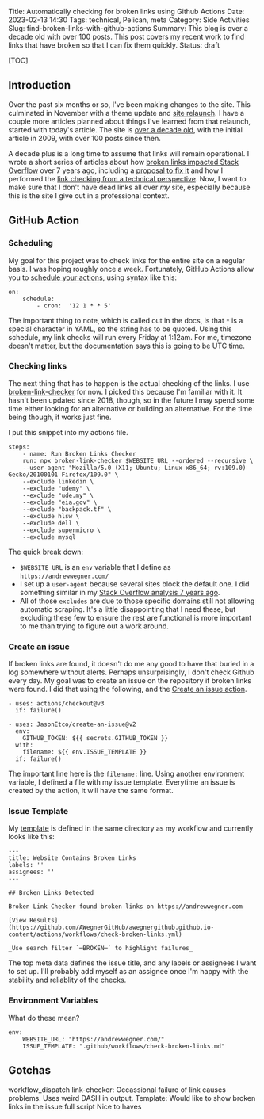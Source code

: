 Title: Automatically checking for broken links using Github Actions
Date: 2023-02-13 14:30
Tags: technical, Pelican, meta
Category: Side Activities
Slug: find-broken-links-with-github-actions
Summary: This blog is over a decade old with over 100 posts. This post covers my recent work to find links that have broken so that I can fix them quickly.
Status: draft


[TOC]

## Introduction

Over the past six months or so, I've been making changes to the site. This culminated in November with a theme update
and [site relaunch][1]. I have a couple more articles planned about things I've learned from that relaunch, started with today's
article. The site is [over a decade old][2], with the initial article in 2009, with over 100 posts since then.

A decade plus is a long time to assume that links will remain operational. I wrote a short series of articles about how 
[broken links impacted Stack Overflow][3] over 7 years ago, including a [proposal to fix it][4] and how I performed the 
[link checking from a technical perspective][5]. Now, I want to make sure that I don't have dead links all over _my_ site,
especially because this is the site I give out in a professional context.

## GitHub Action

### Scheduling

My goal for this project was to check links for the entire site on a regular basis. I was hoping roughly once a week. Fortunately,
GitHub Actions allow you to [schedule your actions][6], using syntax like this:

    on:
        schedule:
            - cron:  '12 1 * * 5'

The important thing to note, which is called out in the docs, is that `*` is a special character in YAML, so the string 
has to be quoted. Using this schedule, my link checks will run every Friday at 1:12am. For me, timezone doesn't matter, but the
documentation says this is going to be UTC time.

### Checking links

The next thing that has to happen is the actual checking of the links. I use [broken-link-checker][7] for now. I picked this because 
I'm familiar with it. It hasn't been updated since 2018, though, so in the future I may spend some time either looking for an 
alternative or building an alternative. For the time being though, it works just fine.

I put this snippet into my actions file.

    steps:
        - name: Run Broken Links Checker
        run: npx broken-link-checker $WEBSITE_URL --ordered --recursive \
        --user-agent "Mozilla/5.0 (X11; Ubuntu; Linux x86_64; rv:109.0) Gecko/20100101 Firefox/109.0" \
        --exclude linkedin \
        --exclude "udemy" \
        --exclude "ude.my" \
        --exclude "eia.gov" \
        --exclude "backpack.tf" \
        --exclude hlsw \
        --exclude dell \
        --exclude supermicro \
        --exclude mysql

The quick break down:

* `$WEBSITE_URL` is an `env` variable that I define as `https://andrewwegner.com/`
* I set up a `user-agent` because several sites block the default one. I did something similar in my [Stack Overflow analysis 7 years ago][5].
* All of those `excludes` are due to those specific domains still not allowing automatic scraping. It's a little disappointing that I need these, but excluding these few to ensure the rest are functional is more important to me than trying to figure out a work around.

### Create an issue

If broken links are found, it doesn't do me any good to have that buried in a log somewhere without alerts. Perhaps unsurprisingly,
I don't check Github every day. My goal was to create an issue on the repository if broken links were found. I did that using the following, and the [Create an issue action][8].

    - uses: actions/checkout@v3
      if: failure()

    - uses: JasonEtco/create-an-issue@v2
      env:
        GITHUB_TOKEN: ${{ secrets.GITHUB_TOKEN }}
      with:
        filename: ${{ env.ISSUE_TEMPLATE }}
      if: failure()

The important line here is the `filename:` line. Using another environment variable, I defined a file with my issue template. 
Everytime an issue is created by the action, it will have the same format.

### Issue Template

My [template][9] is defined in the same directory as my workflow and currently looks like this:

    ---
    title: Website Contains Broken Links
    labels: ''
    assignees: ''
    ---

    ## Broken Links Detected

    Broken Link Checker found broken links on https://andrewwegner.com

    [View Results](https://github.com/AWegnerGitHub/awegnergithub.github.io-content/actions/workflows/check-broken-links.yml)

    _Use search filter `─BROKEN─` to highlight failures_

The top meta data defines the issue title, and any labels or assignees I want to set up. I'll probably add myself as an assignee
once I'm happy with the stability and reliablity of the checks.

### Environment Variables

What do these mean?

    env:
        WEBSITE_URL: "https://andrewwegner.com/"
        ISSUE_TEMPLATE: ".github/workflows/check-broken-links.md"

## Gotchas

workflow_dispatch
link-checker: Occassional failure of link causes problems. Uses weird DASH in output.
Template: Would like to show broken links in the issue
full script
Nice to haves

 [1]: {filename}2022_11_17_relaunch_personal_site.md
 [2]: https://andrewwegner.com/archives.html
 [3]: {filename}2015_08_06_analysis-of-links-posted-to-stack-overflow.md
 [4]: {filename}2015_08_07_a-proposal-to-fix-broken-links-on-stack-overflow.md
 [5]: {filename}2015_08_10_link-analysis---technical-explanation.md
 [6]: https://docs.github.com/en/actions/using-workflows/events-that-trigger-workflows#schedule
 [7]: https://www.npmjs.com/package/broken-link-checker
 [8]: https://github.com/marketplace/actions/create-an-issue
 [9]: https://raw.githubusercontent.com/AWegnerGitHub/awegnergithub.github.io-content/master/.github/workflows/check-broken-links.md